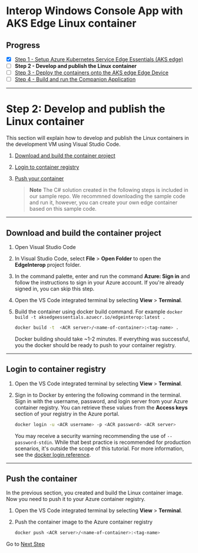 # Interop Windows Console App with AKS Edge Linux container

## Progress
- [x] [Step 1 - Setup Azure Kubernetes Service Edge Essentials (AKS edge)](/docs/AKS-Lite-Deployment-Guidance.md)
- [ ] **Step 2 - Develop and publish the Linux container**
- [ ] [Step 3 - Deploy the containers onto the AKS edge Edge Device](./DeployContainersOnAKSLiteEdgedevice.md)
- [ ] [Step 4 - Build and run the Companion Application](./Run%20the%20Console%20Application.MD)
---
# Step 2: Develop and publish the Linux container
This section will explain how to develop and publish the Linux containers in the development VM using Visual Studio Code.

1. [Download and build the container project](#ContainerProject)  
1. [Login to container registry](#LoginRegistry)  
1. [Push your container](#PushContainer)   

    > **Note** 
    > The C# solution created in the following steps is included in our sample repo. We recommned downloading the sample code and run it, however, you can create your own edge container based on this sample code. 

---  
<a name="ContainerProject"></a>  

## Download and build the container project

1. Open Visual Studio Code

1. In Visual Studio Code, select **File** > **Open Folder** to open the **EdgeInterop** project folder. 

1. In the command palette, enter and run the command **Azure: Sign in** and follow the instructions to sign in your Azure account. If you're already signed in, you can skip this step.  

1. Open the VS Code integrated terminal by selecting **View** > **Terminal**.

1. Build the container using docker build command. For example `docker build -t aksedgeessentials.azuecr.io/edgeinterop:latest .`

    ```bash
    docker build -t  <ACR server>/<name-of-container>:<tag-name> .
    ```
    
    Docker building should take ~1-2 minutes. If everything was successful, you the docker should be ready to push to your container registry. 

---
<a name="LoginRegistry"></a>  

## Login to container registry

1. Open the VS Code integrated terminal by selecting **View** > **Terminal**.

1. Sign in to Docker by entering the following command in the terminal. Sign in with the username, password, and login server from your Azure container registry. You can retrieve these values from the **Access keys** section of your registry in the Azure portal.

   ```bash
   docker login -u <ACR username> -p <ACR password> <ACR server>
   ```
   You may receive a security warning recommending the use of `--password-stdin`. While that best practice is recommended for production scenarios, it's outside the scope of this tutorial. For more information, see the [docker login reference](https://docs.docker.com/engine/reference/commandline/login/).

---

<a name="PushContainer"></a>

## **Push the container**  
In the previous section, you created and build the Linux container image. Now you need to push it to your Azure container registry.

1. Open the VS Code integrated terminal by selecting **View** > **Terminal**.

1. Push the container image to the Azure container registry

    ```bash
    docker push <ACR server>/<name-of-container>:<tag-name>
    ```

Go to [Next Step](./DeployContainersOnAKSLiteEdgedevice.md)